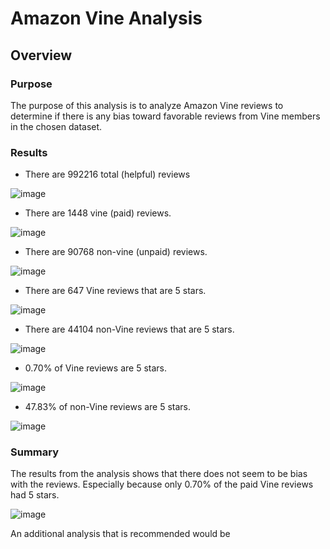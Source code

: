 # Amazon Vine Analysis
## Overview
### Purpose
The purpose of this analysis is to analyze Amazon Vine reviews to determine if there is any bias toward favorable reviews from Vine members in the chosen dataset.

### Results

* There are 992216 total (helpful) reviews 

![image](https://user-images.githubusercontent.com/108503112/210468239-44f647a9-1fcf-45cd-af7e-677c8e2caf4f.png)


* There are 1448 vine (paid) reviews.

![image](https://user-images.githubusercontent.com/108503112/210306180-da1be619-9379-4158-a5e7-7be256cbb8cf.png)

* There are 90768 non-vine (unpaid) reviews.

![image](https://user-images.githubusercontent.com/108503112/210306038-8c1303d3-3651-4990-a304-da184038507c.png)

* There are 647 Vine reviews that are 5 stars.

![image](https://user-images.githubusercontent.com/108503112/210306768-8cc02b99-a483-4402-9d16-1997f7abaf52.png)

* There are 44104 non-Vine reviews that are 5 stars.

![image](https://user-images.githubusercontent.com/108503112/210468569-82ab8ae0-00a8-422a-be07-a78bb69a6681.png)

* 0.70% of Vine reviews are 5 stars.

![image](https://user-images.githubusercontent.com/108503112/210468772-9929b365-4a79-4126-a94f-0db54448f33b.png)

* 47.83% of non-Vine reviews are 5 stars.

![image](https://user-images.githubusercontent.com/108503112/210468653-5d27edbf-ec41-4b44-9429-05da45c48d01.png)


### Summary
The results from the analysis shows that there does not seem to be bias with the reviews. Especially because only 0.70% of the paid Vine reviews had 5 stars.

![image](https://user-images.githubusercontent.com/108503112/210469510-a6aa7dab-c923-4067-baa7-663fffcfbd41.png)


An additional analysis that is recommended would be
